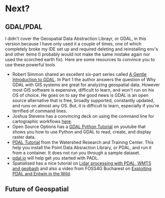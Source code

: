 # Next?

## GDAL/PDAL
I didn't cover the Geospatial Data Abstraction Librayr, or GDAL, in this version because I have only used it a couple of times, one of which completely broke my IDE set up and required deleting and reinstalling env's and other items (I probably would not make the same mistake again nor used the scorched earth fix). Here are some resources to convince you to use these powerful tools

- Robert Simmon shared an excellent six-part series called [A Gentle Introduction to GDAL](https://medium.com/planet-stories/a-gentle-introduction-to-gdal-part-1-a3253eb96082). In Part 1 the author answers the question of Why GDAL with GIS systems are great for analyzing geospatial data. However most GIS software is expensive, difficult to learn, and won't run on his OS of choice. He goes on to say the good news is GDAL is an open source alternative that is free, broadly supported, constantly updated, and runs on almost any OS. But, it is difficult to learn, especially if you're terrified of command lines.
- Joshua Stevens has a convincing deck on using the command line for cartographic workflows [here](https://speakerdeck.com/jscarto/commanding-cartography-take-control-of-faster-more-elegant-workflows-from-the-command-line?slide=39).
- Open Source Options has a [GDAL Python Tutorial](https://www.youtube.com/watch?v=bK-eCFUFgkQ) on youtube that shows you how to use Python and GDAL to read, create, and display raster data.
- [PDAL Tutorial](https://sites.google.com/thewatershedcenter.com/caflclanding/code-tutorials/pdal-tutorials?authuser=0) from the Watershed Research and Training Center. This help you install the Point Data Absraction Library, or PDAL, and run it from a container. It does not run you through a sample dataset.
- [pdal.io](https://pdal.io/en/2.7-maintenance/) will help get you started with PADL.
- Spatialised has a nice tutorial on [Lidar processing with PDAL, WMTS and geobash](https://www.spatialised.net/lidar-and-geobash/) and also a video from FOSS4G Bucharest on [Exploiting PDAL and Entwin in the Wild](https://media.ccc.de/v/bucharest-267-exploiting-pdal-entwine-in-the-wild#t=34).

## Future of Geospatial
